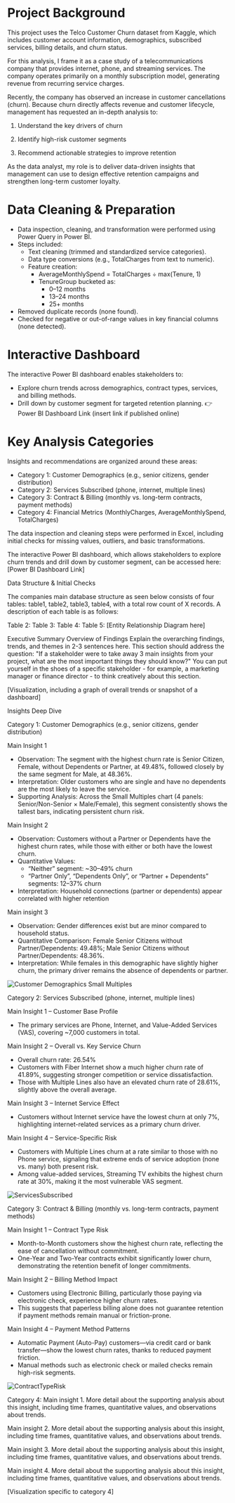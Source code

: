 # **Project Background**

This project uses the Telco Customer Churn dataset from Kaggle, which includes customer account information, demographics, subscribed services, billing details, and churn status.

For this analysis, I frame it as a case study of a telecommunications company that provides internet, phone, and streaming services. The company operates primarily on a monthly subscription model, generating revenue from recurring service charges.

Recently, the company has observed an increase in customer cancellations (churn). Because churn directly affects revenue and customer lifecycle, management has requested an in-depth analysis to:

  1. Understand the key drivers of churn

  2. Identify high-risk customer segments

  3. Recommend actionable strategies to improve retention

As the data analyst, my role is to deliver data-driven insights that management can use to design effective retention campaigns and strengthen long-term customer loyalty.

# **Data Cleaning & Preparation**

* Data inspection, cleaning, and transformation were performed using Power Query in Power BI.
* Steps included:
  * Text cleaning (trimmed and standardized service categories).
  * Data type conversions (e.g., TotalCharges from text to numeric).
  * Feature creation:
    * AverageMonthlySpend = TotalCharges ÷ max(Tenure, 1)
    * TenureGroup bucketed as:
      * 0–12 months
      * 13–24 months
      * 25+ months
* Removed duplicate records (none found).
* Checked for negative or out-of-range values in key financial columns (none detected).

# **Interactive Dashboard**

The interactive Power BI dashboard enables stakeholders to:
* Explore churn trends across demographics, contract types, services, and billing methods.
* Drill down by customer segment for targeted retention planning.
👉 Power BI Dashboard Link (insert link if published online)

# **Key Analysis Categories**

Insights and recommendations are organized around these areas:
* Category 1: Customer Demographics (e.g., senior citizens, gender distribution)
* Category 2: Services Subscribed (phone, internet, multiple lines)
* Category 3: Contract & Billing (monthly vs. long-term contracts, payment methods)
* Category 4: Financial Metrics (MonthlyCharges, AverageMonthlySpend, TotalCharges)

The data inspection and cleaning steps were performed in Excel, including initial checks for missing values, outliers, and basic transformations.

The interactive Power BI dashboard, which allows stakeholders to explore churn trends and drill down by customer segment, can be accessed here: [Power BI Dashboard Link]

Data Structure & Initial Checks

The companies main database structure as seen below consists of four tables: table1, table2, table3, table4, with a total row count of X records. A description of each table is as follows:

Table 2:
Table 3:
Table 4:
Table 5:
[Entity Relationship Diagram here]

Executive Summary
Overview of Findings
Explain the overarching findings, trends, and themes in 2-3 sentences here. This section should address the question: "If a stakeholder were to take away 3 main insights from your project, what are the most important things they should know?" You can put yourself in the shoes of a specific stakeholder - for example, a marketing manager or finance director - to think creatively about this section.

[Visualization, including a graph of overall trends or snapshot of a dashboard]

Insights Deep Dive

Category 1: Customer Demographics (e.g., senior citizens, gender distribution)

Main Insight 1
  * Observation: The segment with the highest churn rate is Senior Citizen, Female, without Dependents or Partner, at 49.48%, followed closely by the same segment for Male, at 48.36%.
  * Interpretation: Older customers who are single and have no dependents are the most likely to leave the service.
  * Supporting Analysis: Across the Small Multiples chart (4 panels: Senior/Non-Senior × Male/Female), this segment consistently shows the tallest bars, indicating persistent churn risk.

Main Insight 2
  * Observation: Customers without a Partner or Dependents have the highest churn rates, while those with either or both have the lowest churn.
  * Quantitative Values:
    * “Neither” segment: ~30–49% churn
    * “Partner Only”, “Dependents Only”, or “Partner + Dependents” segments: 12–37% churn
  * Interpretation: Household connections (partner or dependents) appear correlated with higher retention

Main insight 3
  * Observation: Gender differences exist but are minor compared to household status.
  * Quantitative Comparison: Female Senior Citizens without Partner/Dependents: 49.48%; Male Senior Citizens without Partner/Dependents: 48.36%.
  * Interpretation: While females in this demographic have slightly higher churn, the primary driver remains the absence of dependents or partner.

![Customer Demographics Small Multiples](images/Category1_Demographics.png)

Category 2: Services Subscribed (phone, internet, multiple lines)

Main Insight 1 – Customer Base Profile
  * The primary services are Phone, Internet, and Value-Added Services (VAS), covering ~7,000 customers in total.

Main Insight 2 – Overall vs. Key Service Churn
  * Overall churn rate: 26.54%
  * Customers with Fiber Internet show a much higher churn rate of 41.89%, suggesting stronger competition or service dissatisfaction.
  * Those with Multiple Lines also have an elevated churn rate of 28.61%, slightly above the overall average.

Main Insight 3 – Internet Service Effect
  * Customers without Internet service have the lowest churn at only 7%, highlighting internet-related services as a primary churn driver.

Main Insight 4 – Service-Specific Risk
  * Customers with Multiple Lines churn at a rate similar to those with no Phone service, signaling that extreme ends of service adoption (none vs. many) both present risk.
  * Among value-added services, Streaming TV exhibits the highest churn rate at 30%, making it the most vulnerable VAS segment.

![ServicesSubscribed](images/Category2_ServicesSubscribed.png)

Category 3: Contract & Billing (monthly vs. long-term contracts, payment methods)

Main Insight 1 – Contract Type Risk  
  * Month-to-Month customers show the highest churn rate, reflecting the ease of cancellation without commitment.
  * One-Year and Two-Year contracts exhibit significantly lower churn, demonstrating the retention benefit of longer commitments.

Main Insight 2 – Billing Method Impact
  * Customers using Electronic Billing, particularly those paying via electronic check, experience higher churn rates.
  * This suggests that paperless billing alone does not guarantee retention if payment methods remain manual or friction-prone.

Main Insight 4 – Payment Method Patterns
  * Automatic Payment (Auto-Pay) customers—via credit card or bank transfer—show the lowest churn rates, thanks to reduced payment friction.
  * Manual methods such as electronic check or mailed checks remain high-risk segments.

![ContractTypeRisk](images/Category3_ContractTypeRisk.png)

Category 4:
Main insight 1. More detail about the supporting analysis about this insight, including time frames, quantitative values, and observations about trends.

Main insight 2. More detail about the supporting analysis about this insight, including time frames, quantitative values, and observations about trends.

Main insight 3. More detail about the supporting analysis about this insight, including time frames, quantitative values, and observations about trends.

Main insight 4. More detail about the supporting analysis about this insight, including time frames, quantitative values, and observations about trends.

[Visualization specific to category 4]
